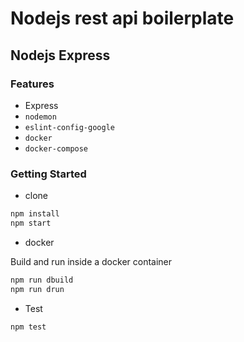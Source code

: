 # Nodejs rest api boilerplate
## Nodejs Express  


### Features

* Express
* `nodemon`
* `eslint-config-google`
* `docker`
* `docker-compose`


### Getting Started

* clone 

```sh
npm install
npm start
```

* docker

Build and run inside a docker container

```sh
npm run dbuild
npm run drun 
```

* Test 
```sh
npm test
```